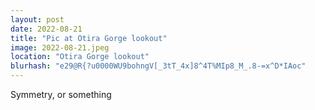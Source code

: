 ```yaml
---
layout: post
date: 2022-08-21
title: "Pic at Otira Gorge lookout"
image: 2022-08-21.jpeg
location: "Otira Gorge lookout"
blurhash: "e29@R{?u0000WU9bohngV[_3tT_4x]8^4T%MIp8_M_.8-=x^D*IAoc"
---
```


Symmetry, or something
